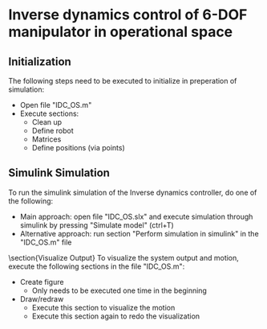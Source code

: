 # Inverse dynamics control of 6-DOF manipulator in operational space
## Initialization 
The following steps need to be executed to initialize in preperation of simulation:
+ Open file "IDC\_OS.m"
+ Execute sections:
    - Clean up
    - Define robot
    - Matrices
    - Define positions (via points)

## Simulink Simulation
To run the simulink simulation of the Inverse dynamics controller, do one of the following:
+ Main approach: open file "IDC\_OS.slx" and execute simulation through simulink by pressing "Simulate model" (ctrl+T)
+ Alternative approach: run section "Perform simulation in simulink" in the "IDC\_OS.m" file

\section{Visualize Output}
To visualize the system output and motion, execute the following sections in the file "IDC\_OS.m":
+ Create figure 
    - Only needs to be executed one time in the beginning
+ Draw/redraw
    - Execute this section to visualize the motion
    - Execute this section again to redo the visualization
